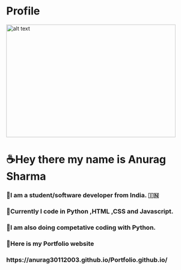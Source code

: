 
# Profile
<img src="https://user-images.githubusercontent.com/79055093/119657274-51407180-be49-11eb-913b-48cad0468a70.jpg" alt="alt text" width="450" height="300">
<h1>☕Hey there my name is Anurag Sharma <br></h1>
<h3>📖I am  a student/software developer from India. 🇮🇳<br><h3>
<h3>🌇Currently I code in Python ,HTML ,CSS and Javascript.<br><h3>
<h3>🥇I am also doing competative coding with Python.<h3>


  <h3><strong>🌝Here is my Portfolio website</strong></h3>

  <h3>https://anurag30112003.github.io/Portfolio.github.io/</h3>
